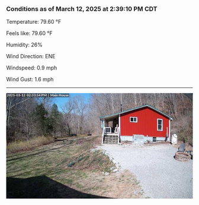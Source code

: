 ### Conditions as of March 12, 2025 at 2:39:10 PM CDT 

Temperature: 79.60 &deg;F

Feels like: 79.60 &deg;F

Humidity: 26%

Wind Direction: ENE

Windspeed: 0.9 mph

Wind Gust: 1.6 mph

---

<img src="./images/latest.jpeg"/>

